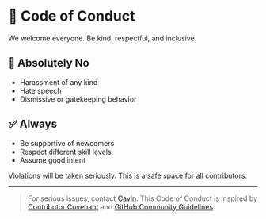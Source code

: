 # 📜 Code of Conduct

We welcome everyone. Be kind, respectful, and inclusive.

## 🚫 Absolutely No
- Harassment of any kind
- Hate speech
- Dismissive or gatekeeping behavior

## ✅ Always
- Be supportive of newcomers
- Respect different skill levels
- Assume good intent

Violations will be taken seriously. This is a safe space for all contributors.

---

> For serious issues, contact [Cavin](https://github.com/Killercavin). 
> This Code of Conduct is inspired by [Contributor Covenant](https://www.contributor-covenant.org/) 
> and [GitHub Community Guidelines](https://docs.github.com/en/github/site-policy/github-community-guidelines).